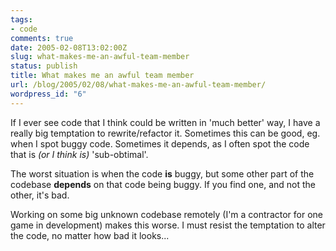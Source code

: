 ```yaml
---
tags:
- code
comments: true
date: 2005-02-08T13:02:00Z
slug: what-makes-me-an-awful-team-member
status: publish
title: What makes me an awful team member
url: /blog/2005/02/08/what-makes-me-an-awful-team-member/
wordpress_id: "6"
---
```


If I ever see code that I think could be written in 'much better' way, I have a really big temptation to rewrite/refactor it. Sometimes this can be good, eg. when I spot buggy code. Sometimes it depends, as I often spot the code that is _(or I think is)_ 'sub-obtimal'.

The worst situation is when the code **is** buggy, but some other part of the codebase **depends** on that code being buggy. If you find one, and not the other, it's bad.

Working on some big unknown codebase remotely (I'm a contractor for one game in development) makes this worse. I must resist the temptation to alter the code, no matter how bad it looks...
